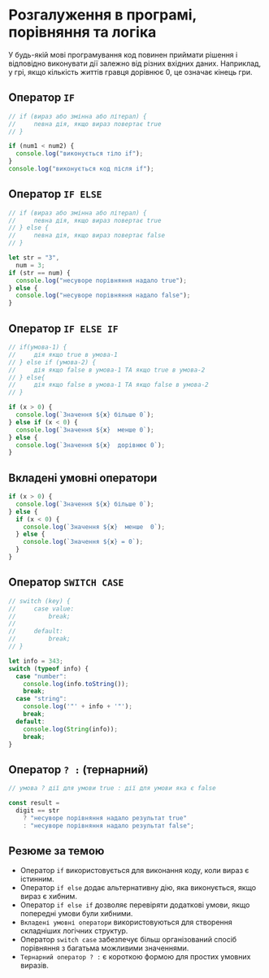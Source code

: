 # Розгалуження в програмі, порівняння та логіка

У будь-якій мові програмування код повинен приймати рішення і відповідно виконувати дії залежно від різних вхідних даних. Наприклад, у грі, якщо кількість життів гравця дорівнює 0, це означає кінець гри.

## Оператор `IF`

```javascript
// if (вираз або змінна або літерал) {
//     певна дія, якщо вираз повертає true
// }

if (num1 < num2) {
  console.log("виконується тіло if");
}
console.log("виконується код після if");
```

## Оператор `IF ELSE`

```javascript
// if (вираз або змінна або літерал) {
//     певна дія, якщо вираз повертає true
// } else {
//     певна дія, якщо вираз повертає false
// }

let str = "3",
  num = 3;
if (str == num) {
  console.log("несуворе порівняння надало true");
} else {
  console.log("несуворе порівняння надало false");
}
```

## Оператор `IF ELSE IF`

```javascript
// if(умова-1) {
//     дія якщо true в умова-1
// } else if (умова-2) {
//     дія якщо false в умова-1 ТА якщо true в умова-2
// } else{
//     дія якщо false в умова-1 ТА якщо false в умова-2
// }

if (x > 0) {
  console.log(`Значення ${x} більше 0`);
} else if (x < 0) {
  console.log(`Значення ${x}  менше 0`);
} else {
  console.log(`Значення ${x}  дорівнює 0`);
}
```

## Вкладені умовні оператори

```javascript
if (x > 0) {
  console.log(`Значення ${x} більше 0`);
} else {
  if (x < 0) {
    console.log(`Значення ${x}  менше  0`);
  } else {
    console.log(`Значення ${x} = 0`);
  }
}
```

## Оператор `SWITCH CASE`

```javascript
// switch (key) {
//     case value:
//         break;
//
//     default:
//         break;
// }

let info = 343;
switch (typeof info) {
  case "number":
    console.log(info.toString());
    break;
  case "string":
    console.log('"' + info + '"');
    break;
  default:
    console.log(String(info));
    break;
}
```

## Оператор `? :` (тернарний)

```javascript
// умова ? дії для умови true : дії для умови яка є false

const result =
  digit == str
    ? "несуворе порівняння надало результат true"
    : "несуворе порівняння надало результат false";
```

## Резюме за темою
- Оператор `if` використовується для виконання коду, коли вираз є істинним.
- Оператор `if else` додає альтернативну дію, яка виконується, якщо вираз є хибним.
- Оператор `if else if` дозволяє перевіряти додаткові умови, якщо попередні умови були хибними.
- `Вкладені умовні оператори` використовуються для створення складніших логічних структур.
- Оператор `switch case` забезпечує більш організований спосіб порівняння з багатьма можливими значеннями.
- `Тернарний оператор ? :` є короткою формою для простих умовних виразів.